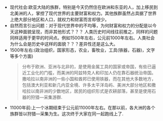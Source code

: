 - 现代社会:欧亚大陆的族群，特别是今天仍然住在欧洲和东亚的人，加上移民到北美洲的人，掌控了现代世界的主要财富和权力。其他族群虽然占具据了世界上绝大部分地区和人口，就权力和财富而言却很少。
- 自然而言引出问题：对于现代世界中的不均等，为何财富和权力的分配是以今天这种面貌呈现，而非其他形式？？？
  人类历史时间线往前推之，同样的问题同样适用于更早的时间点。例如1500年左右，公元前1000年左右。人类社会为什么会是历史中这样的面貌？？？差异性还是这么大。
- 1500年左右:(政治组织，国家形态，农业，畜牧业，工具(铁器，石器)，文字等多个方面)
  >分布于欧洲、亚洲与北非的，是使用金属工具的国家或帝国，有些已逼近工业化的门槛，而美洲的阿兹特克人和印加人仍在靠石器统治帝国。撒哈拉以南非洲的一些小国和酋邦已使用铁器，而在其他大多数地方，包括澳大利亚和新几内亚全境、许多太平洋岛屿、美洲大部分地区和撒哈拉以南非洲的少数地区，居民的组织形式是农耕部落，甚至是使用石器的狩猎—采集游群.
- 11000年前:上一个冰期结束于公元前11000年左右。在那以前，各大洲的各个族群皆以狩猎—采集为生。这次终于大家在同一起跑线上了.